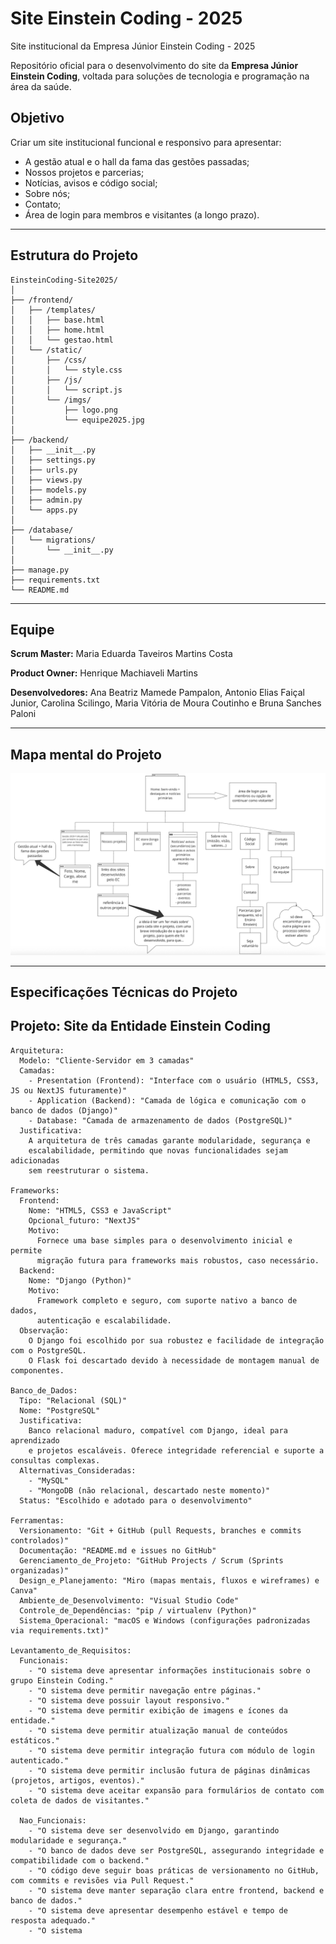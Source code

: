 # Site Einstein Coding - 2025
Site institucional da Empresa Júnior Einstein Coding - 2025

Repositório oficial para o desenvolvimento do site da **Empresa Júnior Einstein Coding**, voltada para soluções de tecnologia e programação na área da saúde.

## Objetivo
Criar um site institucional funcional e responsivo para apresentar:
- A gestão atual e o hall da fama das gestões passadas;
- Nossos projetos e parcerias;
- Notícias, avisos e código social;
- Sobre nós;
- Contato;
- Área de login para membros e visitantes (a longo prazo).

---

## Estrutura do Projeto

```
EinsteinCoding-Site2025/
│
├── /frontend/                    
│   ├── /templates/             
│   │   ├── base.html
│   │   ├── home.html
│   │   └── gestao.html
│   └── /static/                  
│       ├── /css/
│       │   └── style.css
│       ├── /js/
│       │   └── script.js
│       └── /imgs/
│           ├── logo.png
│           └── equipe2025.jpg
│
├── /backend/                     
│   ├── __init__.py
│   ├── settings.py
│   ├── urls.py
│   ├── views.py
│   ├── models.py
│   ├── admin.py
│   └── apps.py
│
├── /database/                    
│   └── migrations/               
│       └── __init__.py
│
├── manage.py                     
├── requirements.txt
└── README.md

```

---

## Equipe
**Scrum Master:** Maria Eduarda Taveiros Martins Costa

**Product Owner:** Henrique Machiaveli Martins

**Desenvolvedores:** Ana Beatriz Mamede Pampalon, Antonio Elias Faiçal Junior, Carolina Scilingo, Maria Vitória de Moura Coutinho e Bruna Sanches Paloni

---

## Mapa mental do Projeto

![Mapa mental do site Einstein Coding 2025](https://github.com/mariatmcosta/EinsteinCoding-Site2025/blob/main/frontend/static/imgs/miro.png?raw=true)


---

## Especificações Técnicas do Projeto
## Projeto: Site da Entidade Einstein Coding

```
Arquitetura:
  Modelo: "Cliente-Servidor em 3 camadas"
  Camadas:
    - Presentation (Frontend): "Interface com o usuário (HTML5, CSS3, JS ou NextJS futuramente)"
    - Application (Backend): "Camada de lógica e comunicação com o banco de dados (Django)"
    - Database: "Camada de armazenamento de dados (PostgreSQL)"
  Justificativa:
    A arquitetura de três camadas garante modularidade, segurança e
    escalabilidade, permitindo que novas funcionalidades sejam adicionadas
    sem reestruturar o sistema.

Frameworks:
  Frontend:
    Nome: "HTML5, CSS3 e JavaScript"
    Opcional_futuro: "NextJS"
    Motivo:
      Fornece uma base simples para o desenvolvimento inicial e permite
      migração futura para frameworks mais robustos, caso necessário.
  Backend:
    Nome: "Django (Python)"
    Motivo:
      Framework completo e seguro, com suporte nativo a banco de dados,
      autenticação e escalabilidade.
  Observação:
    O Django foi escolhido por sua robustez e facilidade de integração com o PostgreSQL.
    O Flask foi descartado devido à necessidade de montagem manual de componentes.

Banco_de_Dados:
  Tipo: "Relacional (SQL)"
  Nome: "PostgreSQL"
  Justificativa:
    Banco relacional maduro, compatível com Django, ideal para aprendizado
    e projetos escaláveis. Oferece integridade referencial e suporte a consultas complexas.
  Alternativas_Consideradas:
    - "MySQL"
    - "MongoDB (não relacional, descartado neste momento)"
  Status: "Escolhido e adotado para o desenvolvimento"

Ferramentas:
  Versionamento: "Git + GitHub (pull Requests, branches e commits controlados)"
  Documentação: "README.md e issues no GitHub"
  Gerenciamento_de_Projeto: "GitHub Projects / Scrum (Sprints organizadas)"
  Design_e_Planejamento: "Miro (mapas mentais, fluxos e wireframes) e Canva"
  Ambiente_de_Desenvolvimento: "Visual Studio Code"
  Controle_de_Dependências: "pip / virtualenv (Python)"
  Sistema_Operacional: "macOS e Windows (configurações padronizadas via requirements.txt)"

Levantamento_de_Requisitos:
  Funcionais:
    - "O sistema deve apresentar informações institucionais sobre o grupo Einstein Coding."
    - "O sistema deve permitir navegação entre páginas."
    - "O sistema deve possuir layout responsivo."
    - "O sistema deve permitir exibição de imagens e ícones da entidade."
    - "O sistema deve permitir atualização manual de conteúdos estáticos."
    - "O sistema deve permitir integração futura com módulo de login autenticado."
    - "O sistema deve permitir inclusão futura de páginas dinâmicas (projetos, artigos, eventos)."
    - "O sistema deve aceitar expansão para formulários de contato com coleta de dados de visitantes."

  Nao_Funcionais:
    - "O sistema deve ser desenvolvido em Django, garantindo modularidade e segurança."
    - "O banco de dados deve ser PostgreSQL, assegurando integridade e compatibilidade com o backend."
    - "O código deve seguir boas práticas de versionamento no GitHub, com commits e revisões via Pull Request."
    - "O sistema deve manter separação clara entre frontend, backend e banco de dados."
    - "O sistema deve apresentar desempenho estável e tempo de resposta adequado."
    - "O sistema

```
